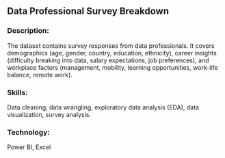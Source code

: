 ## Data Professional Survey Breakdown

### Description:
The dataset contains survey responses from data professionals. It covers demographics (age, gender, country, education, ethnicity), career insights (difficulty breaking into data, salary expectations, job preferences), and workplace factors (management, mobility, learning opportunities, work-life balance, remote work).

### Skills:
Data cleaning, data wrangling, exploratory data analysis (EDA), data visualization, survey analysis.

### Technology:
Power BI, Excel
